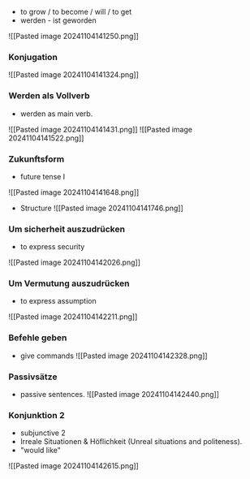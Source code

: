 + to grow / to become / will / to get
+ werden - ist geworden 

![[Pasted image 20241104141250.png]]

### Konjugation 

![[Pasted image 20241104141324.png]]


### Werden als Vollverb 

+ werden as main verb.

![[Pasted image 20241104141431.png]]
![[Pasted image 20241104141522.png]]

### Zukunftsform 
+ future tense I 

![[Pasted image 20241104141648.png]]

* Structure 
![[Pasted image 20241104141746.png]]

### Um sicherheit auszudrücken 

+ to express security 

![[Pasted image 20241104142026.png]]

### Um Vermutung auszudrücken 

+ to express assumption 

![[Pasted image 20241104142211.png]]

### Befehle geben 

+ give commands 
![[Pasted image 20241104142328.png]]

### Passivsätze 

+ passive sentences.
![[Pasted image 20241104142440.png]]

### Konjunktion 2 
+ subjunctive 2
+ Irreale Situationen & Höflichkeit (Unreal situations and politeness).
+ "would like"

![[Pasted image 20241104142615.png]]



